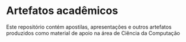 # Artefatos acadêmicos
Este repositório contém apostilas, apresentações e outros artefatos produzidos como material de apoio na área de Ciência da Computação
